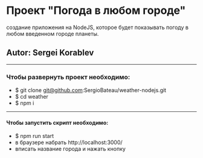 # Проект "Погода в любом городе" #

создание приложения на NodeJS, которое будет показывать погоду в любом введенном городе планеты.

## Autor: Sergei Korablev ##
***
### Чтобы развернуть проект необходимо: ###
* $ git clone git@github.com:SergioBateau/weather-nodejs.git
* $ cd weather
* $ npm i
***
#### Чтобы запустить скрипт необходимо: ####
* $ npm run start
* в браузере набрать http://localhost:3000/
* вписать название города и нажать кнопку